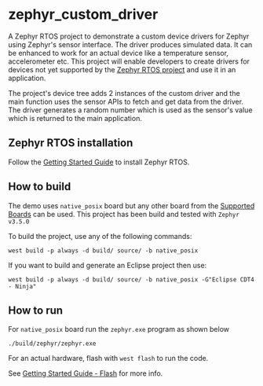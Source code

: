 # zephyr_custom_driver
A Zephyr RTOS project to demonstrate a custom device drivers for Zephyr using Zephyr's sensor interface.
The driver produces simulated data. It can be enhanced to work for an actual device like a temperature sensor, accelerometer etc.
This project will enable developers to create drivers for devices not yet supported by the [Zephyr RTOS project](https://github.com/zephyrproject-rtos/zephyr) and use it in an application.

The project's device tree adds 2 instances of the custom driver and the main function uses the sensor APIs to fetch and get data from the driver.
The driver generates a random number which is used as the sensor's value which is returned to the main application.

## Zephyr RTOS installation
Follow the [Getting Started Guide](https://docs.zephyrproject.org/latest/develop/getting_started/index.html) to install Zephyr RTOS.

## How to build
The demo uses `native_posix` board but any other board from the [Supported Boards](https://docs.zephyrproject.org/latest/boards/index.html) can be used.
This project has been build and tested with `Zephyr v3.5.0`

To build the project, use any of the following commands:

```
west build -p always -d build/ source/ -b native_posix
```

If you want to build and generate an Eclipse project then use:
```
west build -p always -d build/ source/ -b native_posix -G"Eclipse CDT4 - Ninja"
```

## How to run
For `native_posix` board run the `zephyr.exe` program as shown below
```
./build/zephyr/zephyr.exe
```

For an actual hardware, flash with `west flash` to run the code.

See [Getting Started Guide - Flash](https://docs.zephyrproject.org/latest/develop/getting_started/index.html#flash-the-sample) for more info.
